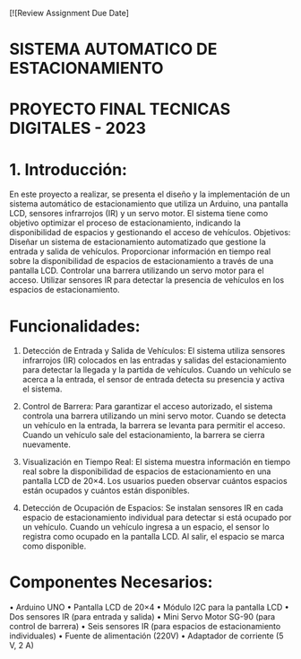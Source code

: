 [![Review Assignment Due Date]

# SISTEMA AUTOMATICO DE ESTACIONAMIENTO
# PROYECTO FINAL TECNICAS DIGITALES -  2023

# 1. Introducción:

En este proyecto a realizar, se presenta el diseño y la implementación de un sistema automático de estacionamiento que utiliza un Arduino, una pantalla LCD, sensores infrarrojos (IR) y un servo motor. El sistema tiene como objetivo optimizar el proceso de estacionamiento, indicando la disponibilidad de espacios y gestionando el acceso de vehículos.
Objetivos:
Diseñar un sistema de estacionamiento automatizado que gestione la entrada y salida de vehículos.
Proporcionar información en tiempo real sobre la disponibilidad de espacios de estacionamiento a través de una pantalla LCD.
Controlar una barrera utilizando un servo motor para el acceso.
Utilizar sensores IR para detectar la presencia de vehículos en los espacios de estacionamiento.

# Funcionalidades:
1.	Detección de Entrada y Salida de Vehículos: El sistema utiliza sensores infrarrojos (IR) colocados en las entradas y salidas del estacionamiento para detectar la llegada y la partida de vehículos. Cuando un vehículo se acerca a la entrada, el sensor de entrada detecta su presencia y activa el sistema.

2.	Control de Barrera: Para garantizar el acceso autorizado, el sistema controla una barrera utilizando un mini servo motor. Cuando se detecta un vehículo en la entrada, la barrera se levanta para permitir el acceso. Cuando un vehículo sale del estacionamiento, la barrera se cierra nuevamente.

3.	Visualización en Tiempo Real: El sistema muestra información en tiempo real sobre la disponibilidad de espacios de estacionamiento en una pantalla LCD de 20×4. Los usuarios pueden observar cuántos espacios están ocupados y cuántos están disponibles.

4.	Detección de Ocupación de Espacios: Se instalan sensores IR en cada espacio de estacionamiento individual para detectar si está ocupado por un vehículo. Cuando un vehículo ingresa a un espacio, el sensor lo registra como ocupado en la pantalla LCD. Al salir, el espacio se marca como disponible.

# Componentes Necesarios:
•	Arduino UNO
•	Pantalla LCD de 20×4
•	Módulo I2C para la pantalla LCD
•	Dos sensores IR (para entrada y salida)
•	Mini Servo Motor SG-90 (para control de barrera)
•	Seis sensores IR (para espacios de estacionamiento individuales)
•	Fuente de alimentación (220V)
•	Adaptador de corriente (5 V, 2 A)


